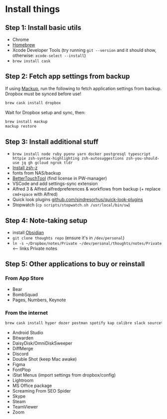 # Install things

## Step 1: Install basic utils

- Chrome
- [Homebrew](https://brew.sh/)
- Xcode Developer Tools (try running `git --version` and it should show, otherwise: `xcode-select --install`)
- `brew install cask`

## Step 2: Fetch app settings from backup

If using [Mackup](https://github.com/lra/mackup), run the following to fetch application settings from backup. Dropbox must be synced before use!

```bash
brew cask install dropbox
```

Wait for Dropbox setup and sync, then:

```bash
brew install mackup
mackup restore
```

## Step 3: Install additional stuff

- `brew install node ruby pyenv yarn docker postgresql typescript httpie zsh-syntax-highlighting zsh-autosuggestions zsh-you-should-use jq gh gcloud ngrok tldr `
- [Install zsh-z](https://github.com/agkozak/zsh-z)
- fonts from NAS/backup
- [BetterTouchTool](https://folivora.ai/) (find license in PW-manager)
- VSCode and add settings-sync extension
- Alfred 3 & Alfred.alfredpreferences & workflows from backup (+ replace `cmd+space` with Alfred)
- Quick look plugins [github.com/sindresorhus/quick-look-plugins](https://github.com/sindresorhus/quick-look-plugins)
- Stopwatch (`cp scripts/stopwatch.sh /usr/local/bin/sw`)

## Step 4: Note-taking setup

- install [Obsidian](https://obsidian.md)
- `git clone thoughts repo` (ensure it's in `/dev/personal`)
- `ln -s ~/Dropbox/notes/Private ~/dev/personal/thoughts/notes/Private` <-- links Private notes

## Step 5: Other applications to buy or reinstall

### From App Store

- Bear
- BombSquad
- Pages, Numbers, Keynote

### From the internet

```sh
brew cask install hyper dozer postman spotify kap calibre slack sourcetree tableplus tresorit
```
- Android Studio
- Bitwarden
- DaisyDisk/OmniDiskSweeper
- DiffMerge
- Discord
- Double Shot (keep Mac awake)
- Figma
- FontPlop
- iStat Menus (import settings from dropbox/config)
- Lightroom
- MS Office package
- Screaming From SEO Spider
- Skype
- Steam
- TeamViewer
- Zoom

